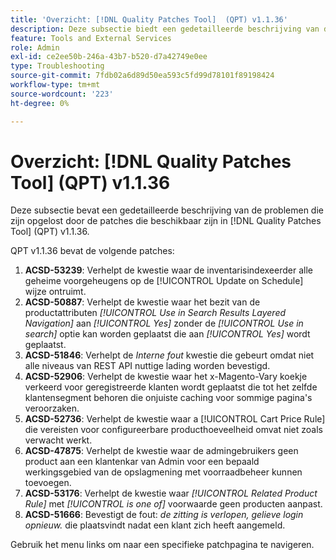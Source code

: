 ```yaml
---
title: 'Overzicht: [!DNL Quality Patches Tool]  (QPT) v1.1.36'
description: Deze subsectie biedt een gedetailleerde beschrijving van de problemen die zijn opgelost door de patches die beschikbaar zijn in  [!DNL Quality Patches Tool]  (QPT) v1.1.36.
feature: Tools and External Services
role: Admin
exl-id: ce2ee50b-246a-43b7-b520-d7a42749e0ee
type: Troubleshooting
source-git-commit: 7fdb02a6d89d50ea593c5fd99d78101f89198424
workflow-type: tm+mt
source-wordcount: '223'
ht-degree: 0%

---
```


# Overzicht: [!DNL Quality Patches Tool] (QPT) v1.1.36

Deze subsectie bevat een gedetailleerde beschrijving van de problemen die zijn opgelost door de patches die beschikbaar zijn in [!DNL Quality Patches Tool] (QPT) v1.1.36.

QPT v1.1.36 bevat de volgende patches:

1. **ACSD-53239**: Verhelpt de kwestie waar de inventarisindexeerder alle geheime voorgeheugens op de [!UICONTROL Update on Schedule] wijze ontruimt.
1. **ACSD-50887**: Verhelpt de kwestie waar het bezit van de productattributen *[!UICONTROL Use in Search Results Layered Navigation]* aan *[!UICONTROL Yes]* zonder de *[!UICONTROL Use in search]* optie kan worden geplaatst die aan *[!UICONTROL Yes]* wordt geplaatst.
1. **ACSD-51846**: Verhelpt de *Interne fout* kwestie die gebeurt omdat niet alle niveaus van REST API nuttige lading worden bevestigd.
1. **ACSD-52906**: Verhelpt de kwestie waar het x-Magento-Vary koekje verkeerd voor geregistreerde klanten wordt geplaatst die tot het zelfde klantensegment behoren die onjuiste caching voor sommige pagina&#39;s veroorzaken.
1. **ACSD-52736**: Verhelpt de kwestie waar a [!UICONTROL Cart Price Rule] die vereisten voor configureerbare producthoeveelheid omvat niet zoals verwacht werkt.
1. **ACSD-47875**: Verhelpt de kwestie waar de admingebruikers geen product aan een klantenkar van Admin voor een bepaald werkingsgebied van de opslagmening met voorraadbeheer kunnen toevoegen.
1. **ACSD-53176**: Verhelpt de kwestie waar *[!UICONTROL Related Product Rule]* met *[!UICONTROL is one of]* voorwaarde geen producten aanpast.
1. **ACSD-51666**: Bevestigt de fout: *de zitting is verlopen, gelieve login opnieuw.* die plaatsvindt nadat een klant zich heeft aangemeld.

Gebruik het menu links om naar een specifieke patchpagina te navigeren.

